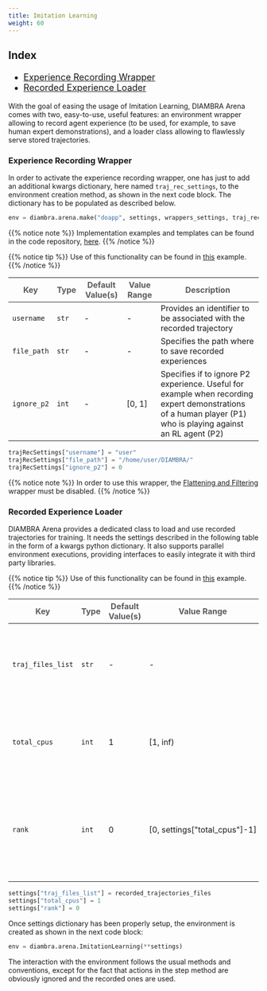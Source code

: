 ```yaml
---
title: Imitation Learning
weight: 60
---
```


<div style="font-size:1.125rem;">

### Index

- <a href="./#experience-recording-wrapper">Experience Recording Wrapper</a>
- <a href="./#recorded-experience-loader">Recorded Experience Loader</a>

</div>

With the goal of easing the usage of Imitation Learning, DIAMBRA Arena comes with two, easy-to-use, useful features: an environment wrapper allowing to record agent experience (to be used, for example, to save human expert demonstrations), and a loader class allowing to flawlessly serve stored trajectories.

### Experience Recording Wrapper

In order to activate the experience recording wrapper, one has just to add an additional kwargs dictionary, here named `traj_rec_settings`, to the environment creation method, as shown in the next code block. The dictionary has to be populated as described below.

```python
env = diambra.arena.make("doapp", settings, wrappers_settings, traj_rec_settings)
```

{{% notice note %}}
Implementation examples and templates can be found in the code repository, <a href="https://github.com/diambra/arena/tree/main/diambra/arena/wrappers" target="_blank">here</a>.
{{% /notice %}}

{{% notice tip %}}
Use of this functionality can be found in <a href="../gettingstarted/examples/humanexperiencerecorder/">this</a> example.
{{% /notice %}}

| <strong><span style="color:#5B5B60;">Key</span></strong> | <strong><span style="color:#5B5B60;">Type</span></strong> | <strong><span style="color:#5B5B60;">Default Value(s)</span></strong> | <strong><span style="color:#5B5B60;">Value Range</span></strong> | <strong><span style="color:#5B5B60;">Description</span></strong>                                                                                             |
| -------------------------------------------------------- | --------------------------------------------------------- | --------------------------------------------------------------------- | ---------------------------------------------------------------- | ------------------------------------------------------------------------------------------------------------------------------------------------------------ |
| `username`                                               | `str`                                                     | -                                                                     | -                                                                | Provides an identifier to be associated with the recorded trajectory                                                                                         |
| `file_path`                                              | `str`                                                     | -                                                                     | -                                                                | Specifies the path where to save recorded experiences                                                                                                        |
| `ignore_p2`                                              | `int`                                                     | -                                                                     | [0,&#160;1]                                                      | Specifies if to ignore P2 experience. Useful for example when recording expert demonstrations of a human player (P1) who is playing against an RL agent (P2) |

```python
trajRecSettings["username"] = "user"
trajRecSettings["file_path"] = "/home/user/DIAMBRA/"
trajRecSettings["ignore_p2"] = 0
```

{{% notice note %}}
In order to use this wrapper, the <a href="../wrappers/#flattening-and-filtering">Flattening and Filtering</a> wrapper must be disabled.
{{% /notice %}}

### Recorded Experience Loader

DIAMBRA Arena provides a dedicated class to load and use recorded trajectories for training. It needs the settings described in the following table in the form of a kwargs python dictionary. It also supports parallel environment executions, providing interfaces to easily integrate it with third party libraries.

{{% notice tip %}}
Use of this functionality can be found in <a href="../gettingstarted/examples/imitationlearning/">this</a> example.
{{% /notice %}}

| <strong><span style="color:#5B5B60;">Key</span></strong> | <strong><span style="color:#5B5B60;">Type</span></strong> | <strong><span style="color:#5B5B60;">Default Value(s)</span></strong> | <strong><span style="color:#5B5B60;">Value Range</span></strong> | <strong><span style="color:#5B5B60;">Description</span></strong>                                          |
| -------------------------------------------------------- | --------------------------------------------------------- | --------------------------------------------------------------------- | ---------------------------------------------------------------- | --------------------------------------------------------------------------------------------------------- |
| `traj_files_list`                                        | `str`                                                     | -                                                                     | -                                                                | Contains the list of recorded experience files, specified as absolute paths                               |
| `total_cpus`                                             | `int`                                                     | 1                                                                     | [1, inf)                                                         | Specifies the number of parallel environments one wants to run at the same time                           |
| `rank`                                                   | `int`                                                     | 0                                                                     | [0,&#160;settings["total_cpus"]-1]                               | Assigns a rank number to the environment to identify the instance number when using parallel environments |

```python
settings["traj_files_list"] = recorded_trajectories_files
settings["total_cpus"] = 1
settings["rank"] = 0
```

Once settings dictionary has been properly setup, the environment is created as shown in the next code block:

```python
env = diambra.arena.ImitationLearning(**settings)
```

The interaction with the environment follows the usual methods and conventions, except for the fact that actions in the step method are obviously ignored and the recorded ones are used.
